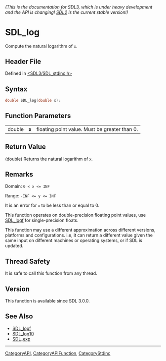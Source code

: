 ###### (This is the documentation for SDL3, which is under heavy development and the API is changing! [SDL2](https://wiki.libsdl.org/SDL2/) is the current stable version!)
# SDL_log

Compute the natural logarithm of `x`.

## Header File

Defined in [<SDL3/SDL_stdinc.h>](https://github.com/libsdl-org/SDL/blob/main/include/SDL3/SDL_stdinc.h)

## Syntax

```c
double SDL_log(double x);
```

## Function Parameters

|        |       |                                               |
| ------ | ----- | --------------------------------------------- |
| double | **x** | floating point value. Must be greater than 0. |

## Return Value

(double) Returns the natural logarithm of `x`.

## Remarks

Domain: `0 < x <= INF`

Range: `-INF <= y <= INF`

It is an error for `x` to be less than or equal to 0.

This function operates on double-precision floating point values, use
[SDL_logf](SDL_logf) for single-precision floats.

This function may use a different approximation across different versions,
platforms and configurations. i.e, it can return a different value given
the same input on different machines or operating systems, or if SDL is
updated.

## Thread Safety

It is safe to call this function from any thread.

## Version

This function is available since SDL 3.0.0.

## See Also

- [SDL_logf](SDL_logf)
- [SDL_log10](SDL_log10)
- [SDL_exp](SDL_exp)

----
[CategoryAPI](CategoryAPI), [CategoryAPIFunction](CategoryAPIFunction), [CategoryStdinc](CategoryStdinc)

